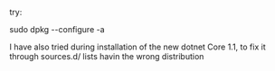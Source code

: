 try:

sudo dpkg --configure -a


I have also tried during installation of the new dotnet Core 1.1, to fix it through sources.d/ lists havin the wrong distribution
